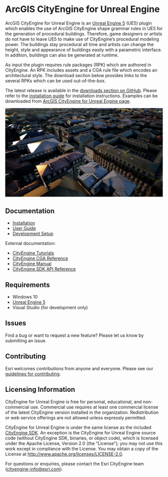 # ArcGIS CityEngine for Unreal Engine

ArcGIS CityEngine for Unreal Engine is an [Unreal Engine 5](https://www.unrealengine.com/en-US/unreal-engine-5) (UE5) plugin which enables the use of ArcGIS CityEngine shape grammar rules in UE5 for the generation of procedural buildings. Therefore, game designers or artists do not have to leave UE5 to make use of CityEngine’s procedural modeling power. The buildings stay procedural all time and artists can change the height, style and appearance of buildings easily with a parametric interface. In addition, buildings can also be generated at runtime.

As input the plugin requires rule packages (RPK) which are authored in CityEngine. An RPK includes assets and a CGA rule file which encodes an architectural style. The download section below provides links to the several RPKs which can be used out-of-the-box.

The latest release is available in the [downloads section on GitHub](https://github.com/Esri/vitruvio/releases/latest). Please refer to the [installation guide](doc/installation.md) for installation instructions. Examples can be downloaded from [ArcGIS CityEngine for Unreal Engine page](https://esri.github.io/cityengine/vitruvio#examples).

![City generated using ArcGIS CityEngine for Unreal Engine](doc/img/vitruvio_paris.jpg)

## Documentation

-   [Installation](doc/installation.md)
-   [User Guide](doc/usage.md)
-   [Development Setup](doc/setup.md)

External documentation:

-   [CityEngine Tutorials](https://doc.arcgis.com/en/cityengine/latest/tutorials/introduction-to-the-cityengine-tutorials.htm)
-   [CityEngine CGA Reference](https://doc.arcgis.com/en/cityengine/latest/cga/cityengine-cga-introduction.htm)
-   [CityEngine Manual](https://doc.arcgis.com/en/cityengine/latest/help/cityengine-help-intro.htm)
-   [CityEngine SDK API Reference](https://esri.github.io/cityengine-sdk/html/index.html)

## Requirements

-   Windows 10
-   [Unreal Engine 5](https://www.unrealengine.com/en-US/unreal-engine-5)
-   Visual Studio (for development only)

## Issues

Find a bug or want to request a new feature? Please let us know by submitting an issue.

## Contributing

Esri welcomes contributions from anyone and everyone. Please see our [guidelines for contributing](https://github.com/esri/contributing).

## Licensing Information

CityEngine for Unreal Engine is free for personal, educational, and non-commercial use. Commercial use requires at least one commercial license of the latest CityEngine version installed in the organization. Redistribution or web service offerings are not allowed unless expressly permitted.

CityEngine for Unreal Engine is under the same license as the included [CityEngine SDK](https://github.com/Esri/esri-cityengine-sdk#licensing). An exception is the CityEngine for Unreal Engine source code (without CityEngine SDK, binaries, or object code), which is licensed under the Apache License, Version 2.0 (the “License”); you may not use this work except in compliance with the License. You may obtain a copy of the License at http://www.apache.org/licenses/LICENSE-2.0.

For questions or enquiries, please contact the Esri CityEngine team (cityengine-info@esri.com).
